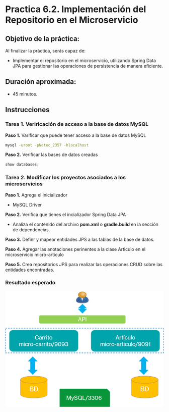 # Practica 6.2. Implementación del Repositorio en el Microservicio 

## Objetivo de la práctica:
Al finalizar la práctica, serás capaz de:
- Implementar el repositorio en el microservicio, utilizando Spring Data JPA para gestionar las operaciones de persistencia de manera eficiente.

  

## Duración aproximada:
- 45 minutos.

## Instrucciones 

### Tarea 1. Veriricación de acceso a la base de datos MySQL

**Paso 1.** Varificar que puede tener acceso a la base de datos MySQL

```cmd
mysql -uroot -pNetec_2357 -hlocalhost
```

**Paso 2.** Verificar las bases de datos creadas

```sql
show databases;
```


### Tarea 2. Modificar los proyectos asociados a los microservicios

**Paso 1.** Agrega el inicializador
* MySQL Driver


**Paso 2.** Verifica que tienes el incializador Spring Data JPA

* Analiza el contenido del archivo **pom.xml** o **gradle.build** en la sección de dependencias.

**Paso 3.** Definr y mapear entidades JPS a las tablas de la base de datos.

**Paso 4.** Agregar las anotaciones perinentes a la clase Articulo en el microservicio micro-articulo

**Paso 5.** Crea repositorios JPS para realizar las operaciones CRUD sobre las entidades encontradas.

### Resultado esperado

<div style="text-align: center;">
    <img src="../images/img14_persistencia.png" alt="Persistencia">
</div>



